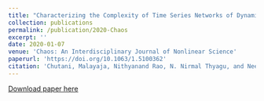 ```yaml
---
title: "Characterizing the Complexity of Time Series Networks of Dynamical Systems: A Simplicial Approach"
collection: publications
permalink: /publication/2020-Chaos
excerpt: ''
date: 2020-01-07
venue: 'Chaos: An Interdisciplinary Journal of Nonlinear Science'
paperurl: 'https://doi.org/10.1063/1.5100362'
citation: 'Chutani, Malayaja, Nithyanand Rao, N. Nirmal Thyagu, and Neelima Gupte. 2020. "Characterizing the Complexity of Time Series Networks of Dynamical Systems: A Simplicial Approach." <i>Chaos</i>. 30(1): 013109.'
---
```

<!---This paper is about the number 2. The number 3 is left for future work.--->

[Download paper here](http://academicpages.github.io/files/Chaos.pdf)

<!---Recommended citation: Your Name, You. (2010). "Paper Title Number 2." <i>Journal 1</i>. 1(2).--->
